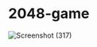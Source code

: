 # 2048-game
>
![Screenshot (317)](https://user-images.githubusercontent.com/89683890/166246411-3ad81660-9402-4452-bad8-5bd9b150a5ce.png)
